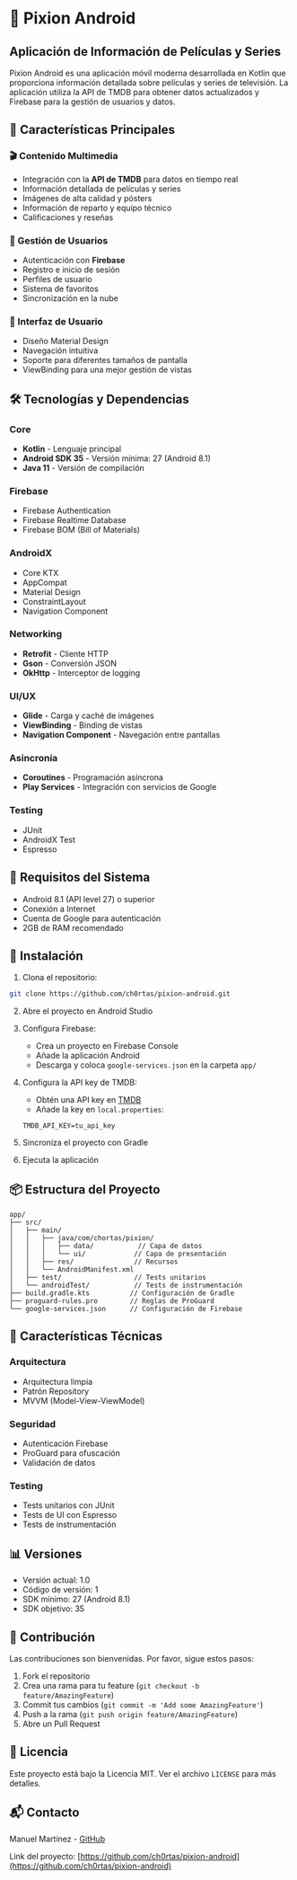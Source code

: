 # 📱 Pixion Android

## Aplicación de Información de Películas y Series

Pixion Android es una aplicación móvil moderna desarrollada en Kotlin que proporciona información detallada sobre películas y series de televisión. La aplicación utiliza la API de TMDB para obtener datos actualizados y Firebase para la gestión de usuarios y datos.

## 🌟 Características Principales

### 🎬 Contenido Multimedia
- Integración con la **API de TMDB** para datos en tiempo real
- Información detallada de películas y series
- Imágenes de alta calidad y pósters
- Información de reparto y equipo técnico
- Calificaciones y reseñas

### 👤 Gestión de Usuarios
- Autenticación con **Firebase**
- Registro e inicio de sesión
- Perfiles de usuario
- Sistema de favoritos
- Sincronización en la nube

### 🎨 Interfaz de Usuario
- Diseño Material Design
- Navegación intuitiva
- Soporte para diferentes tamaños de pantalla
- ViewBinding para una mejor gestión de vistas

## 🛠️ Tecnologías y Dependencias

### Core
- **Kotlin** - Lenguaje principal
- **Android SDK 35** - Versión mínima: 27 (Android 8.1)
- **Java 11** - Versión de compilación

### Firebase
- Firebase Authentication
- Firebase Realtime Database
- Firebase BOM (Bill of Materials)

### AndroidX
- Core KTX
- AppCompat
- Material Design
- ConstraintLayout
- Navigation Component

### Networking
- **Retrofit** - Cliente HTTP
- **Gson** - Conversión JSON
- **OkHttp** - Interceptor de logging

### UI/UX
- **Glide** - Carga y caché de imágenes
- **ViewBinding** - Binding de vistas
- **Navigation Component** - Navegación entre pantallas

### Asincronía
- **Coroutines** - Programación asíncrona
- **Play Services** - Integración con servicios de Google

### Testing
- JUnit
- AndroidX Test
- Espresso

## 📱 Requisitos del Sistema

- Android 8.1 (API level 27) o superior
- Conexión a Internet
- Cuenta de Google para autenticación
- 2GB de RAM recomendado

## 🚀 Instalación

1. Clona el repositorio:
```bash
git clone https://github.com/ch0rtas/pixion-android.git
```

2. Abre el proyecto en Android Studio

3. Configura Firebase:
   - Crea un proyecto en Firebase Console
   - Añade la aplicación Android
   - Descarga y coloca `google-services.json` en la carpeta `app/`

4. Configura la API key de TMDB:
   - Obtén una API key en [TMDB](https://www.themoviedb.org/documentation/api)
   - Añade la key en `local.properties`:
   ```
   TMDB_API_KEY=tu_api_key
   ```

5. Sincroniza el proyecto con Gradle

6. Ejecuta la aplicación

## 📦 Estructura del Proyecto

```
app/
├── src/
│   ├── main/
│   │   ├── java/com/chortas/pixion/
│   │   │   ├── data/           // Capa de datos
│   │   │   └── ui/            // Capa de presentación
│   │   ├── res/               // Recursos
│   │   └── AndroidManifest.xml
│   ├── test/                  // Tests unitarios
│   └── androidTest/           // Tests de instrumentación
├── build.gradle.kts          // Configuración de Gradle
├── proguard-rules.pro        // Reglas de ProGuard
└── google-services.json      // Configuración de Firebase
```

## 🎯 Características Técnicas

### Arquitectura
- Arquitectura limpia
- Patrón Repository
- MVVM (Model-View-ViewModel)

### Seguridad
- Autenticación Firebase
- ProGuard para ofuscación
- Validación de datos

### Testing
- Tests unitarios con JUnit
- Tests de UI con Espresso
- Tests de instrumentación

## 📊 Versiones

- Versión actual: 1.0
- Código de versión: 1
- SDK mínimo: 27 (Android 8.1)
- SDK objetivo: 35

## 👥 Contribución

Las contribuciones son bienvenidas. Por favor, sigue estos pasos:

1. Fork el repositorio
2. Crea una rama para tu feature (`git checkout -b feature/AmazingFeature`)
3. Commit tus cambios (`git commit -m 'Add some AmazingFeature'`)
4. Push a la rama (`git push origin feature/AmazingFeature`)
5. Abre un Pull Request

## 📝 Licencia

Este proyecto está bajo la Licencia MIT. Ver el archivo `LICENSE` para más detalles.

## 📬 Contacto

Manuel Martínez - [GitHub](https://github.com/ch0rtas)

Link del proyecto: [https://github.com/ch0rtas/pixion-android](https://github.com/ch0rtas/pixion-android)

